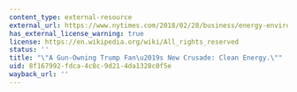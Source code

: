 ```yaml
---
content_type: external-resource
external_url: https://www.nytimes.com/2018/02/28/business/energy-environment/debbie-dooley-energy.html
has_external_license_warning: true
license: https://en.wikipedia.org/wiki/All_rights_reserved
status: ''
title: "\"A Gun-Owning Trump Fan\u2019s New Crusade: Clean Energy.\""
uid: 8f167992-fdca-4c8c-9d21-4da1328c0f5e
wayback_url: ''
---
```

